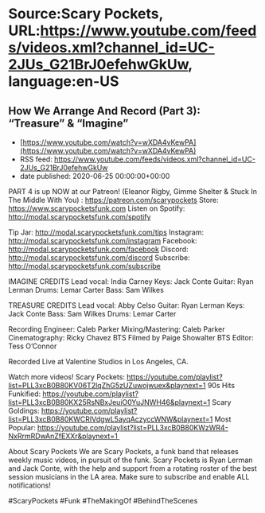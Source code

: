 # Source:Scary Pockets, URL:https://www.youtube.com/feeds/videos.xml?channel_id=UC-2JUs_G21BrJ0efehwGkUw, language:en-US

## How We Arrange And Record (Part 3): “Treasure” & “Imagine”
 - [https://www.youtube.com/watch?v=wXDA4vKewPA](https://www.youtube.com/watch?v=wXDA4vKewPA)
 - RSS feed: https://www.youtube.com/feeds/videos.xml?channel_id=UC-2JUs_G21BrJ0efehwGkUw
 - date published: 2020-06-25 00:00:00+00:00

PART 4 is up NOW at our Patreon! (Eleanor Rigby, Gimme Shelter & Stuck In The Middle With You) :
https://patreon.com/scarypockets
Store: https://www.scarypocketsfunk.com
Listen on Spotify: http://modal.scarypocketsfunk.com/spotify

Tip Jar: http://modal.scarypocketsfunk.com/tips
Instagram: http://modal.scarypocketsfunk.com/instagram
Facebook: http://modal.scarypocketsfunk.com/facebook
Discord: http://modal.scarypocketsfunk.com/discord
Subscribe: http://modal.scarypocketsfunk.com/subscribe

IMAGINE CREDITS
Lead vocal: India Carney
Keys: Jack Conte
Guitar: Ryan Lerman
Drums: Lemar Carter
Bass: Sam Wilkes

TREASURE CREDITS
Lead vocal: Abby Celso
Guitar: Ryan Lerman
Keys: Jack Conte
Bass: Sam Wilkes
Drums: Lemar Carter

Recording Engineer: Caleb Parker
Mixing/Mastering: Caleb Parker
Cinematography: Ricky Chavez
BTS Filmed by Paige Showalter
BTS Editor: Tess O’Connor

Recorded Live at Valentine Studios in Los Angeles, CA.

Watch more videos! 
Scary Pockets: https://youtube.com/playlist?list=PLL3xcB0B80KV06T2lqZhG5zUZuwojwuex&playnext=1 
90s Hits Funkified: https://youtube.com/playlist?list=PLL3xcB0B80KX25RsNBxJeuiO0YuJNWH46&playnext=1 
Scary Goldings: https://youtube.com/playlist?list=PLL3xcB0B80KWCRIVdgwL5ayqAczyccWNW&playnext=1 
Most Popular: https://youtube.com/playlist?list=PLL3xcB0B80KWzWR4-NxRrmRDwAnZfEXXr&playnext=1 

About Scary Pockets 
We are Scary Pockets, a funk band that releases weekly music videos, in pursuit of the funk. Scary Pockets is Ryan Lerman and Jack Conte, with the help and support from a rotating roster of the best session musicians in the LA area. Make sure to subscribe and enable ALL notifications! 

#ScaryPockets #Funk #TheMakingOf #BehindTheScenes

